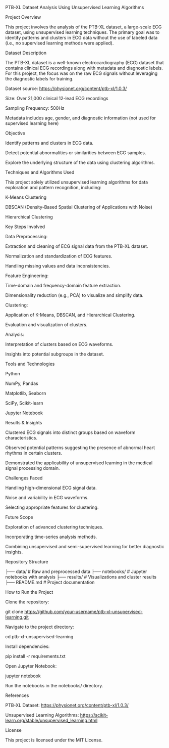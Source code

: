 PTB-XL Dataset Analysis Using Unsupervised Learning Algorithms

Project Overview

This project involves the analysis of the PTB-XL dataset, a large-scale ECG dataset, using unsupervised learning techniques. The primary goal was to identify patterns and clusters in ECG data without the use of labeled data (i.e., no supervised learning methods were applied).

Dataset Description

The PTB-XL dataset is a well-known electrocardiography (ECG) dataset that contains clinical ECG recordings along with metadata and diagnostic labels. For this project, the focus was on the raw ECG signals without leveraging the diagnostic labels for training.

Dataset source: https://physionet.org/content/ptb-xl/1.0.3/

Size: Over 21,000 clinical 12-lead ECG recordings

Sampling Frequency: 500Hz

Metadata includes age, gender, and diagnostic information (not used for supervised learning here)

Objective

Identify patterns and clusters in ECG data.

Detect potential abnormalities or similarities between ECG samples.

Explore the underlying structure of the data using clustering algorithms.

Techniques and Algorithms Used

This project solely utilized unsupervised learning algorithms for data exploration and pattern recognition, including:

K-Means Clustering

DBSCAN (Density-Based Spatial Clustering of Applications with Noise)

Hierarchical Clustering

Key Steps Involved

Data Preprocessing:

Extraction and cleaning of ECG signal data from the PTB-XL dataset.

Normalization and standardization of ECG features.

Handling missing values and data inconsistencies.

Feature Engineering:

Time-domain and frequency-domain feature extraction.

Dimensionality reduction (e.g., PCA) to visualize and simplify data.

Clustering:

Application of K-Means, DBSCAN, and Hierarchical Clustering.

Evaluation and visualization of clusters.

Analysis:

Interpretation of clusters based on ECG waveforms.

Insights into potential subgroups in the dataset.

Tools and Technologies

Python

NumPy, Pandas

Matplotlib, Seaborn

SciPy, Scikit-learn

Jupyter Notebook

Results & Insights

Clustered ECG signals into distinct groups based on waveform characteristics.

Observed potential patterns suggesting the presence of abnormal heart rhythms in certain clusters.

Demonstrated the applicability of unsupervised learning in the medical signal processing domain.

Challenges Faced

Handling high-dimensional ECG signal data.

Noise and variability in ECG waveforms.

Selecting appropriate features for clustering.

Future Scope

Exploration of advanced clustering techniques.

Incorporating time-series analysis methods.

Combining unsupervised and semi-supervised learning for better diagnostic insights.

Repository Structure

├── data/                      # Raw and preprocessed data
├── notebooks/                 # Jupyter notebooks with analysis
├── results/                   # Visualizations and cluster results
├── README.md                  # Project documentation

How to Run the Project

Clone the repository:

git clone https://github.com/your-username/ptb-xl-unsupervised-learning.git

Navigate to the project directory:

cd ptb-xl-unsupervised-learning

Install dependencies:

pip install -r requirements.txt

Open Jupyter Notebook:

jupyter notebook

Run the notebooks in the notebooks/ directory.

References

PTB-XL Dataset: https://physionet.org/content/ptb-xl/1.0.3/

Unsupervised Learning Algorithms: https://scikit-learn.org/stable/unsupervised_learning.html

License

This project is licensed under the MIT License.

